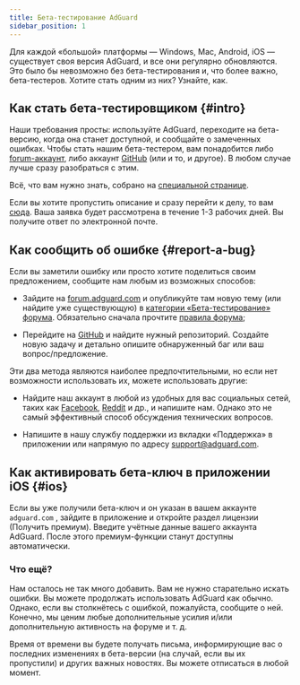 ```yaml
---
title: Бета-тестирование AdGuard
sidebar_position: 1
---
```


Для каждой «большой» платформы — Windows, Mac, Android, iOS — существует своя версия AdGuard, и все они регулярно обновляются. Это было бы невозможно без бета-тестирования и, что более важно, бета-тестеров. Хотите стать одним из них? Узнайте, как.

## Как стать бета-тестировщиком {#intro}

Наши требования просты: используйте AdGuard, переходите на бета-версию, когда она станет доступной, и сообщайте о замеченных ошибках. Чтобы стать нашим бета-тестером, вам понадобится либо [forum-аккаунт](https://forum.adguard.com/index.php), либо аккаунт [GitHub](https://github.com/) (или и то, и другое). В любом случае лучше сразу разобраться с этим.

Всё, что вам нужно знать, собрано на [специальной странице](https://adguard.com/en/beta.html).

Если вы хотите пропустить описание и сразу перейти к делу, то вам [сюда](https://surveys.adguard.com/beta_testing_program/form.html). Ваша заявка будет рассмотрена в течение 1-3 рабочих дней. Вы получите ответ по электронной почте.

## Как сообщить об ошибке {#report-a-bug}

Если вы заметили ошибку или просто хотите поделиться своим предложением, сообщите нам любым из возможных способов:

* Зайдите на [forum.adguard.com](https://forum.adguard.com/index.php) и опубликуйте там новую тему (или найдите уже существующую) в [категории «Бета-тестирование» форума](https://forum.adguard.com/index.php?categories/48/). Обязательно сначала прочтите [правила форума](https://forum.adguard.com/index.php?threads/14859/);

* Перейдите на [GitHub](https://github.com/AdguardTeam/) и найдите нужный репозиторий. Создайте новую задачу и детально опишите обнаруженный баг или ваш вопрос/предложение.

Эти два метода являются наиболее предпочтительными, но если нет возможности использовать их, можете использовать другие:

* Найдите наш аккаунт в любой из удобных для вас социальных сетей, таких как [Facebook](https://www.facebook.com/AdguardEn/), [Reddit](https://www.reddit.com/r/Adguard/) и др., и напишите нам. Однако это не самый эффективный способ обсуждения технических вопросов.

* Напишите в нашу службу поддержки из вкладки «Поддержка» в приложении или напрямую по адресу [support@adguard.com](mailto:support@adguard.com).

## Как активировать бета-ключ в приложении iOS {#ios}

Если вы уже получили бета-ключ и он указан в вашем аккаунте `adguard.com` , зайдите в приложение и откройте раздел лицензии (Получить премиум). Введите учётные данные вашего аккаунта AdGuard. После этого премиум-функции станут доступны автоматически.

### Что ещё?

Нам осталось не так много добавить. Вам не нужно старательно искать ошибки. Вы можете продолжать использовать AdGuard как обычно. Однако, если вы столкнётесь с ошибкой, пожалуйста, сообщите о ней. Конечно, мы ценим любые дополнительные усилия и/или дополнительную активность на форуме и т. д.

Время от времени вы будете получать письма, информирующие вас о последних изменениях в бета-версии (на случай, если вы их пропустили) и других важных новостях. Вы можете отписаться в любой момент.